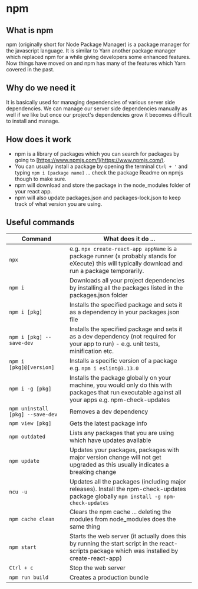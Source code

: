# npm

## What is npm

npm (originally short for Node Package Manager) is a package manager for the javascript language. It is similar to Yarn another package manager which replaced npm for a while giving developers some enhanced features. Now things have moved on and npm has many of the features which Yarn covered in the past.

## Why do we need it

It is basically used for managing dependencies of various server side dependencies. We can manage our server side dependencies manually as well if we like but once our project's dependencies grow it becomes difficult to install and manage.

## How does it work

- npm is a library of packages which you can search for packages by going to [https://www.npmjs.com/](https://www.npmjs.com/).
- You can usually install a package by opening the terminal `Ctrl + '` and typing `npm i [package name]` ... check the package Readme on npmjs though to make sure.
- npm will download and store the package in the node_modules folder of your react app.
- npm will also update packages.json and packages-lock.json to keep track of what version you are using.

## Useful commands

| Command                          | What does it do ...                                                                                                                                  |
| -------------------------------- | ---------------------------------------------------------------------------------------------------------------------------------------------------- |
| `npx`                            | e.g. `npx create-react-app appName` is a package runner (x probably stands for eXecute) this will typically download and run a package temporarily.  |
| `npm i`                          | Downloads all your project dependencies by installing all the packages listed in the packages.json folder                                            |
| `npm i [pkg]`                    | Installs the specified package and sets it as a dependency in your packages.json file                                                                |
| `npm i [pkg] --save-dev`         | Installs the specified package and sets it as a dev dependency (not required for your app to run) - e.g. unit tests, minification etc.               |
| `npm i [pkg]@[version]`          | Installs a specific version of a package e.g. `npm i eslint@3.13.0`                                                                                  |
| `npm i -g [pkg]`                 | Installs the package globally on your machine, you would only do this with packages that run executable against all your apps e.g. npm-check-updates |
| `npm uninstall [pkg] --save-dev` | Removes a dev dependency                                                                                                                             |
| `npm view [pkg]`                 | Gets the latest package info                                                                                                                         |
| `npm outdated`                   | Lists any packages that you are using which have updates available                                                                                   |
| `npm update`                     | Updates your packages, packages with major version change will not get upgraded as this usually indicates a breaking change                          |
| `ncu -u`                         | Updates all the packages (including major releases). Install the npm-check-updates package globally `npm install -g npm-check-updates`               |
| `npm cache clean`                | Clears the npm cache ... deleting the modules from node_modules does the same thing                                                                  |
| `npm start`                      | Starts the web server (it actually does this by running the start script in the react-scripts package which was installed by create-react-app)       |
| `Ctrl + c`                       | Stop the web server                                                                                                                                  |
| `npm run build`                  | Creates a production bundle                                                                                                                          |
